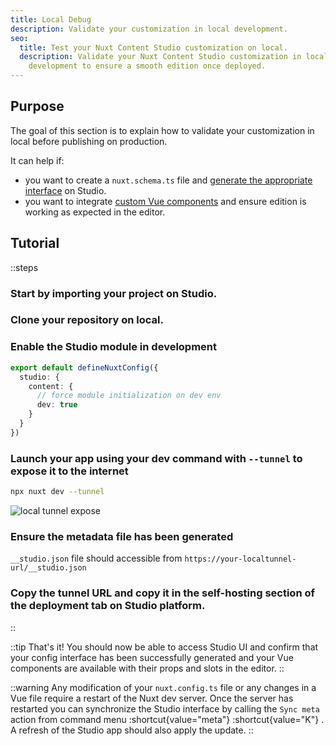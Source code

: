 ```yaml
---
title: Local Debug
description: Validate your customization in local development.
seo:
  title: Test your Nuxt Content Studio customization on local.
  description: Validate your Nuxt Content Studio customization in local
    development to ensure a smooth edition once deployed.
---
```


## Purpose

The goal of this section is to explain how to validate your customization in local before publishing on production.

It can help if:

- you want to create a `nuxt.schema.ts` file and [generate the appropriate interface](/docs/studio/config) on Studio.
- you want to integrate [custom Vue components](/docs/studio/content) and ensure edition is working as expected in the editor.

## Tutorial

::steps
### Start by importing your project on Studio.

### Clone your repository on local.

### Enable the Studio module in development

```ts [nuxt.config.ts]
export default defineNuxtConfig({
  studio: {
    content: {
      // force module initialization on dev env
      dev: true
    }
  }
})
```

### Launch your app using your dev command with `--tunnel` to expose it to the internet

```bash [Terminal]
npx nuxt dev --tunnel
```

![local tunnel expose](/docs/studio/dev-tunnel.png)

### Ensure the metadata file has been generated

`__studio.json` file should accessible from `https://your-localtunnel-url/__studio.json`

### Copy the tunnel URL and copy it in the self-hosting section of the deployment tab on Studio platform.
::

::tip
That's it! You should now be able to access Studio UI and confirm that your config interface has been successfully generated and your Vue components are available with their props and slots in the editor.
::

::warning
Any modification of your `nuxt.config.ts` file or any changes in a Vue file require a restart of the Nuxt dev server. Once the server has restarted you can synchronize the Studio interface by calling the `Sync meta` action from command menu :shortcut{value="meta"} :shortcut{value="K"} . A refresh of the Studio app should also apply the update.
::
